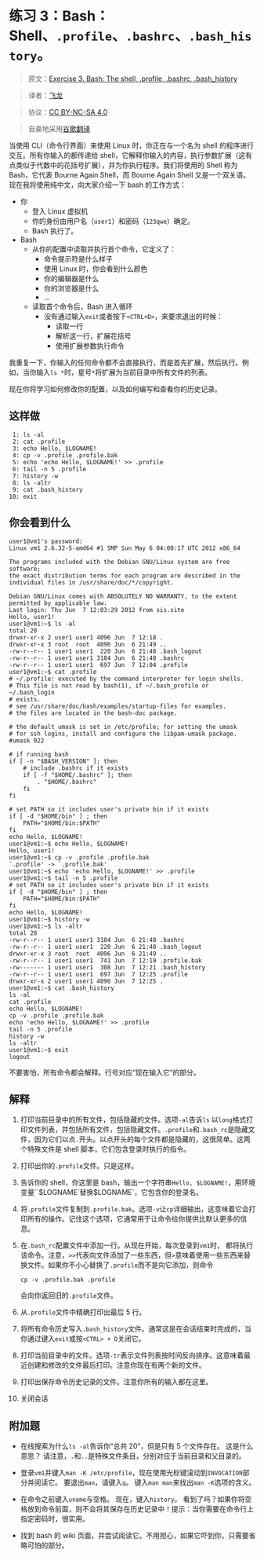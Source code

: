 # 练习 3：Bash：Shell、`.profile`、`.bashrc`、`.bash_history`。

> 原文：[Exercise 3. Bash: The shell, .profile, .bashrc, .bash_history](https://archive.fo/DKP67)

> 译者：[飞龙](https://github.com/wizardforcel)

> 协议：[CC BY-NC-SA 4.0](http://creativecommons.org/licenses/by-nc-sa/4.0/)

> 自豪地采用[谷歌翻译](https://translate.google.cn/)

当使用 CLI（命令行界面）来使用 Linux 时，你正在与一个名为 shell 的程序进行交互。所有你输入的都传递给 shell，它解释你输入的内容，执行参数扩展（这有点类似于代数中的花括号扩展），并为你执行程序。我们将使用的 Shell 称为 Bash，它代表 Bourne Again Shell，而 Bourne Again Shell 又是一个双关语。现在我将使用纯中文，向大家介绍一下 bash 的工作方式：

+   你
    +   登入 Linux 虚拟机
    +   你的身份由用户名（`user1`）和密码（`123qwe`）确定。
    +   Bash 执行了。
+   Bash
    +   从你的配置中读取并执行首个命令，它定义了：
        +   命令提示符是什么样子
        +   使用 Linux 时，你会看到什么颜色
        +   你的编辑器是什么
        +   你的浏览器是什么
        +   ...
    +   读取首个命令后，Bash 进入循环
        +   没有通过输入`exit`或者按下`<CTRL+D>`，来要求退出的时候：
            +   读取一行
            +   解析这一行，扩展花括号
            +   使用扩展参数执行命令

我重复一下，你输入的任何命令都不会直接执行，而是首先扩展，然后执行。例如，当你输入`ls *`时，星号`*`将扩展为当前目录中所有文件的列表。

现在你将学习如何修改你的配置，以及如何编写和查看你的历史记录。

## 这样做

```
 1: ls -al
 2: cat .profile
 3: echo Hello, $LOGNAME!
 4: cp -v .profile .profile.bak
 5: echo 'echo Hello, $LOGNAME!' >> .profile
 6: tail -n 5 .profile
 7: history -w
 8: ls -altr
 9: cat .bash_history
10: exit
```

## 你会看到什么

```
user1@vm1's password:
Linux vm1 2.6.32-5-amd64 #1 SMP Sun May 6 04:00:17 UTC 2012 x86_64
 
The programs included with the Debian GNU/Linux system are free software;
the exact distribution terms for each program are described in the
individual files in /usr/share/doc/*/copyright.
 
Debian GNU/Linux comes with ABSOLUTELY NO WARRANTY, to the extent
permitted by applicable law.
Last login: Thu Jun  7 12:03:29 2012 from sis.site
Hello, user1!
user1@vm1:~$ ls -al
total 20
drwxr-xr-x 2 user1 user1 4096 Jun  7 12:18 .
drwxr-xr-x 3 root  root  4096 Jun  6 21:49 ..
-rw-r--r-- 1 user1 user1  220 Jun  6 21:48 .bash_logout
-rw-r--r-- 1 user1 user1 3184 Jun  6 21:48 .bashrc
-rw-r--r-- 1 user1 user1  697 Jun  7 12:04 .profile
user1@vm1:~$ cat .profile
# ~/.profile: executed by the command interpreter for login shells.
# This file is not read by bash(1), if ~/.bash_profile or ~/.bash_login
# exists.
# see /usr/share/doc/bash/examples/startup-files for examples.
# the files are located in the bash-doc package.
 
# the default umask is set in /etc/profile; for setting the umask
# for ssh logins, install and configure the libpam-umask package.
#umask 022
 
# if running bash
if [ -n "$BASH_VERSION" ]; then
    # include .bashrc if it exists
    if [ -f "$HOME/.bashrc" ]; then
        . "$HOME/.bashrc"
    fi
fi
 
# set PATH so it includes user's private bin if it exists
if [ -d "$HOME/bin" ] ; then
    PATH="$HOME/bin:$PATH"
fi
echo Hello, $LOGNAME!
user1@vm1:~$ echo Hello, $LOGNAME!
Hello, user1!
user1@vm1:~$ cp -v .profile .profile.bak
`.profile' -> `.profile.bak'
user1@vm1:~$ echo 'echo Hello, $LOGNAME!' >> .profile
user1@vm1:~$ tail -n 5 .profile
# set PATH so it includes user's private bin if it exists
if [ -d "$HOME/bin" ] ; then
    PATH="$HOME/bin:$PATH"
fi
echo Hello, $LOGNAME!
user1@vm1:~$ history -w
user1@vm1:~$ ls -altr
total 28
-rw-r--r-- 1 user1 user1 3184 Jun  6 21:48 .bashrc
-rw-r--r-- 1 user1 user1  220 Jun  6 21:48 .bash_logout
drwxr-xr-x 3 root  root  4096 Jun  6 21:49 ..
-rw-r--r-- 1 user1 user1  741 Jun  7 12:19 .profile.bak
-rw------- 1 user1 user1  308 Jun  7 12:21 .bash_history
-rw-r--r-- 1 user1 user1  697 Jun  7 12:25 .profile
drwxr-xr-x 2 user1 user1 4096 Jun  7 12:25 .
user1@vm1:~$ cat .bash_history
ls -al
cat .profile
echo Hello, $LOGNAME!
cp -v .profile .profile.bak
echo 'echo Hello, $LOGNAME!' >> .profile
tail -n 5 .profile
history -w
ls -altr
user1@vm1:~$ exit
logout
```

不要害怕，所有命令都会解释。行号对应“现在输入它”的部分。

## 解释

1.  打印当前目录中的所有文件，包括隐藏的文件。选项`-al`告诉`ls` 以`long`格式打印文件列表，并包括所有文件，包括隐藏文件。`.profile`和`.bash_rc`是隐藏文件，因为它们以点`.`开头。以点开头的每个文件都是隐藏的，这很简单。这两个特殊文件是 shell 脚本，它们包含登录时执行的指令。

2.  打印出你的`.profile`文件。只是这样。

3.  告诉你的 shell，你这里是 bash，输出一个字符串`Hello, $LOGNAME!`，用环境变量``$LOGNAME`替换$LOGNAME`，它包含你的登录名。

4.  将`.profile`文件复制到`.profile.bak`。选项`-v`让`cp`详细输出，这意味着它会打印所有的操作。记住这个选项，它通常用于让命令给你提供比默认更多的信息。

5.  在`.bash_rc`配置文件中添加一行。从现在开始，每次登录到`vm1`时， 都将执行该命令。注意，`>>`代表向文件添加了一些东西，但`>`意味着使用一些东西来替换文件。如果你不小心替换了`.profile`而不是向它添加，则命令

    ```
    cp -v .profile.bak .profile
    ```
    
    会向你返回旧的`.profile`文件。
    
6.  从`.profile`文件中精确打印出最后 5 行。

7.  将所有命令历史写入`.bash_history`文件。通常这是在会话结束时完成的，当你通过键入`exit`或按`<CTRL> + D`关闭它。

8.  打印当前目录中的文件。选项`-tr`表示文件列表按时间反向排序。这意味着最近创建和修改的文件最后打印。注意你现在有两个新的文件。

9.  打印出保存命令历史记录的文件。注意你所有的输入都在这里。

0.  关闭会话

## 附加题

+   在线搜索为什么`ls -al`告诉你“总共 20”，但是只有 5 个文件存在。 这是什么意思？ 请注意，`.`和`..`是特殊文件条目，分别对应于当前目录和父目录的。

+   登录`vm1`并键入`man -K /etc/profile`，现在使用光标键滚动到`INVOCATION`部分并阅读它。 要退出`man`，请键入`q`。 键入`man man`来找出`man -K`选项的含义。

+   在命令之前键入`uname`与空格。 现在，键入`history`。 看到了吗？如果你将空格放到命令前面，则不会将其保存在历史记录中！提示：当你需要在命令行上指定密码时，很实用。

+   找到 bash 的 wiki 页面，并尝试阅读它。不用担心，如果它吓到你，只需要省略可怕的部分。

